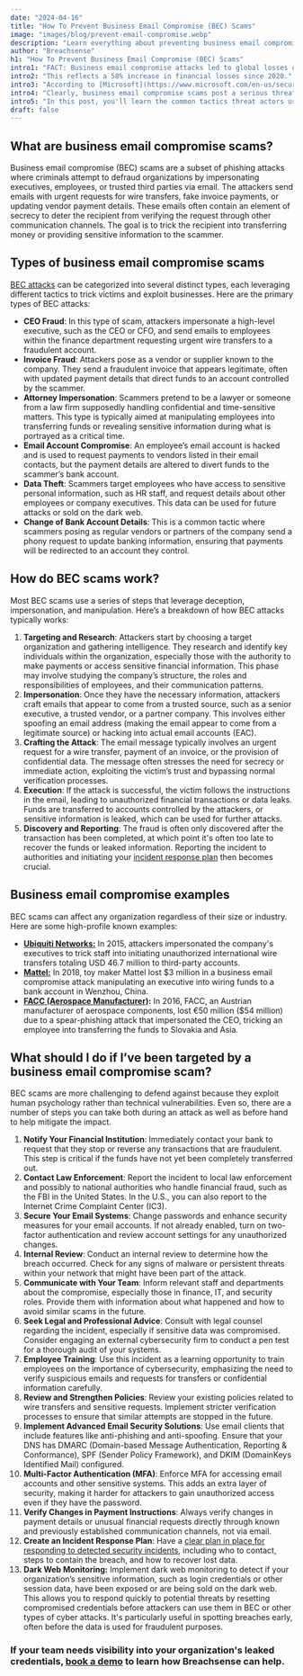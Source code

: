 ```yaml
---
date: "2024-04-16"
title: "How To Prevent Business Email Compromise (BEC) Scams"
image: "images/blog/prevent-email-compromise.webp"
description: "Learn everything about preventing business email compromise attacks. Discover the steps you need to defend against BEC threats."
author: "Breachsense"
h1: "How To Prevent Business Email Compromise (BEC) Scams"
intro1: "FACT: Business email compromise attacks led to global losses of over $50 billion, according to the [IC3](https://www.ic3.gov/Media/Y2023/PSA230609)."
intro2: "This reflects a 58% increase in financial losses since 2020."
intro3: "According to [Microsoft](https://www.microsoft.com/en-us/security/blog/2023/05/19/cyber-signals-shifting-tactics-fuel-surge-in-business-email-compromise/), there are over 156,000 BEC attempts daily."
intro4: "Clearly, business email compromise scams post a serious threat to organizations of all sizes."
intro5: "In this post, you'll learn the common tactics threat actors use and how to defend against them."
draft: false
---
```

## What are business email compromise scams?

Business email compromise (BEC) scams are a subset of phishing attacks where criminals attempt to defraud organizations by impersonating executives, employees, or trusted third parties via email. The attackers send emails with urgent requests for wire transfers, fake invoice payments, or updating vendor payment details. These emails often contain an element of secrecy to deter the recipient from verifying the request through other communication channels. The goal is to trick the recipient into transferring money or providing sensitive information to the scammer.

## Types of business email compromise scams

[BEC attacks](https://www.breachsense.com/blog/business-email-compromise-data-theft/) can be categorized into several distinct types, each leveraging different tactics to trick victims and exploit businesses. Here are the primary types of BEC attacks:

- **CEO Fraud**: In this type of scam, attackers impersonate a high-level executive, such as the CEO or CFO, and send emails to employees within the finance department requesting urgent wire transfers to a fraudulent account.
- **Invoice Fraud**: Attackers pose as a vendor or supplier known to the company. They send a fraudulent invoice that appears legitimate, often with updated payment details that direct funds to an account controlled by the scammer.
- **Attorney Impersonation**: Scammers pretend to be a lawyer or someone from a law firm supposedly handling confidential and time-sensitive matters. This type is typically aimed at manipulating employees into transferring funds or revealing sensitive information during what is portrayed as a critical time.
- **Email Account Compromise**: An employee’s email account is hacked and is used to request payments to vendors listed in their email contacts, but the payment details are altered to divert funds to the scammer’s bank account.
- **Data Theft**: Scammers target employees who have access to sensitive personal information, such as HR staff, and request details about other employees or company executives. This data can be used for future attacks or sold on the dark web.
- **Change of Bank Account Details**: This is a common tactic where scammers posing as regular vendors or partners of the company send a phony request to update banking information, ensuring that payments will be redirected to an account they control.

## How do BEC scams work?

Most BEC scams use a series of steps that leverage deception, impersonation, and manipulation. Here’s a breakdown of how BEC attacks typically works:

1. **Targeting and Research**: Attackers start by choosing a target organization and gathering intelligence. They research and identify key individuals within the organization, especially those with the authority to make payments or access sensitive financial information. This phase may involve studying the company’s structure, the roles and responsibilities of employees, and their communication patterns.
2. **Impersonation**: Once they have the necessary information, attackers craft emails that appear to come from a trusted source, such as a senior executive, a trusted vendor, or a partner company. This involves either spoofing an email address (making the email appear to come from a legitimate source) or hacking into actual email accounts (EAC).
3. **Crafting the Attack**: The email message typically involves an urgent request for a wire transfer, payment of an invoice, or the provision of confidential data. The message often stresses the need for secrecy or immediate action, exploiting the victim’s trust and bypassing normal verification processes.
4. **Execution**: If the attack is successful, the victim follows the instructions in the email, leading to unauthorized financial transactions or data leaks. Funds are transferred to accounts controlled by the attackers, or sensitive information is leaked, which can be used for further attacks.
5. **Discovery and Reporting**: The fraud is often only discovered after the transaction has been completed, at which point it's often too late to recover the funds or leaked information. Reporting the incident to authorities and initiating your [incident response plan](https://www.breachsense.com/blog/data-breach-response/) then becomes crucial.

## Business email compromise examples

BEC scams can affect any organization regardless of their size or industry. Here are some high-profile known examples:

- **[Ubiquiti Networks:](https://krebsonsecurity.com/2015/08/tech-firm-ubiquiti-suffers-46m-cyberheist/)** In 2015, attackers impersonated the company's executives to trick staff into initiating unauthorized international wire transfers totaling USD 46.7 million to third-party accounts.
- **[Mattel:](https://news.softpedia.com/news/toy-maker-mattel-loses-3m-in-bec-scam-then-fights-for-it-and-gets-it-back-502401.shtml)** In 2018, toy maker Mattel lost $3 million in a business email compromise attack manipulating an executive into wiring funds to a bank account in Wenzhou, China.
- **[FACC (Aerospace Manufacturer)](https://www.trendmicro.com/vinfo/us/security/news/cybercrime-and-digital-threats/austrian-aeronautics-company-loses-42m-to-bec-scam):** In 2016, FACC, an Austrian manufacturer of aerospace components, lost €50 million ($54 million) due to a spear-phishing attack that impersonated the CEO, tricking an employee into transferring the funds to Slovakia and Asia.

## What should I do if I’ve been targeted by a business email compromise scam?

BEC scams are more challenging to defend against because they exploit human psychology rather than technical vulnerabilities. Even so, there are a number of steps you can take both during an attack as well as before hand to help mitigate the impact.

1. **Notify Your Financial Institution**: Immediately contact your bank to request that they stop or reverse any transactions that are fraudulent. This step is critical if the funds have not yet been completely transferred out.
2. **Contact Law Enforcement**: Report the incident to local law enforcement and possibly to national authorities who handle financial fraud, such as the FBI in the United States. In the U.S., you can also report to the Internet Crime Complaint Center (IC3).
3. **Secure Your Email Systems**: Change passwords and enhance security measures for your email accounts. If not already enabled, turn on two-factor authentication and review account settings for any unauthorized changes.
4. **Internal Review**: Conduct an internal review to determine how the breach occurred. Check for any signs of malware or persistent threats within your network that might have been part of the attack.
5. **Communicate with Your Team**: Inform relevant staff and departments about the compromise, especially those in finance, IT, and security roles. Provide them with information about what happened and how to avoid similar scams in the future.
6. **Seek Legal and Professional Advice**: Consult with legal counsel regarding the incident, especially if sensitive data was compromised. Consider engaging an external cybersecurity firm to conduct a pen test for a thorough audit of your systems.
7. **Employee Training**: Use this incident as a learning opportunity to train employees on the importance of cybersecurity, emphasizing the need to verify suspicious emails and requests for transfers or confidential information carefully.
8. **Review and Strengthen Policies**: Review your existing policies related to wire transfers and sensitive requests. Implement stricter verification processes to ensure that similar attempts are stopped in the future.
9. **Implement Advanced Email Security Solutions**: Use email clients that include features like anti-phishing and anti-spoofing. Ensure that your DNS has DMARC (Domain-based Message Authentication, Reporting &amp; Conformance), SPF (Sender Policy Framework), and DKIM (DomainKeys Identified Mail) configured.
10. **Multi-Factor Authentication (MFA)**: Enforce MFA for accessing email accounts and other sensitive systems. This adds an extra layer of security, making it harder for attackers to gain unauthorized access even if they have the password.
11. **Verify Changes in Payment Instructions**: Always verify changes in payment details or unusual financial requests directly through known and previously established communication channels, not via email.
12. **Create an Incident Response Plan**: Have a [clear plan in place for responding to detected security incidents](https://www.breachsense.com/blog/data-breach-response-checklist/), including who to contact, steps to contain the breach, and how to recover lost data.
13. **Dark Web Monitoring:** Implement dark web monitoring to detect if your organization’s sensitive information, such as login credentials or other session data, have been exposed or are being sold on the dark web. This allows you to respond quickly to potential threats by resetting compromised credentials before attackers can use them in BEC or other types of cyber attacks. It's particularly useful in spotting breaches early, often before the data is used for fraudulent purposes.

### If your team needs visibility into your organization's leaked credentials, [book a demo](https://www.breachsense.com/book-demo/) to learn how Breachsense can help.
